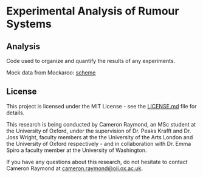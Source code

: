 # Experimental Analysis of Rumour Systems

## Analysis

Code used to organize and quantify the results of any experiments.

Mock data from Mockaroo: [scheme](https://www.mockaroo.com/schemas/294135)

## License

This project is licensed under the MIT License - see the [LICENSE.md](https://github.com/cameron-raymond/SDS-Thesis/blob/main/LICENSE.md) file for details.

This research is being conducted by Cameron Raymond, an MSc student at the University of Oxford, under the supervision of Dr. Peaks Krafft and Dr. Joss Wright, faculty members at the the University of the Arts London and the University of Oxford respectively - and in collaboration with Dr. Emma Spiro a faculty member at the University of Washington.

If you have any questions about this research, do not hesitate to contact Cameron Raymond at [cameron.raymond@oii.ox.ac.uk](mailto:cameron.raymond@oii.ox.ac.uk).
